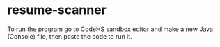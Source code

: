 # resume-scanner
To run the program go to CodeHS sandbox editor and make a new Java (Console) file, then paste the code to run it.
